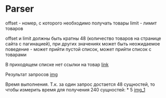 # Parser

offset - номер, с которого необходимо получать товары
limit - лимит товаров

offset и limit должны быть кратны 48 (количество товаров на странице сайта с пагинацией), при других значениях может быть неожидаемое поведение - может прийти пустой список, может прийти список с товарами

В приходящем списке нет ссылки на товар
[link](link.png)

Результат запросов
[img](img.png)

Время выполнения. Т.к. за один запрос достается 48 сущностей, то чтобы измерить время для получения 240 сущностей: * 5
[img_1](img_1.png)
